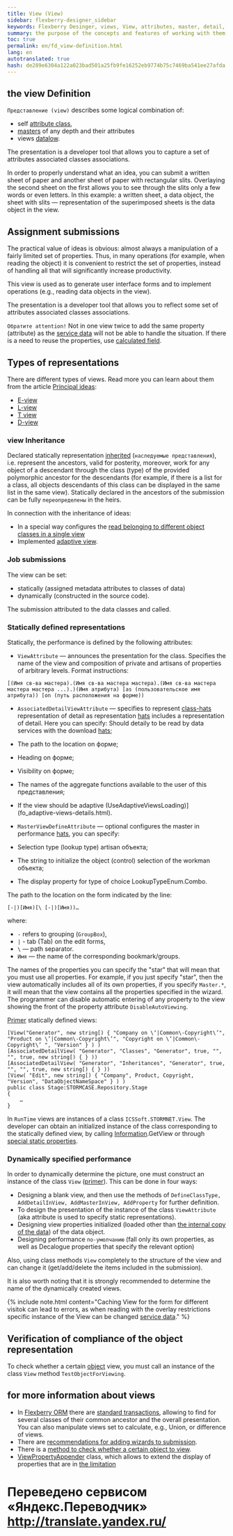 ```yaml
--- 
title: View (View) 
sidebar: flexberry-designer_sidebar 
keywords: Flexberry Desinger, views, View, attributes, master, detail, inheritance, example 
summary: the purpose of the concepts and features of working with them 
toc: true 
permalink: en/fd_view-definition.html 
lang: en 
autotranslated: true 
hash: de289e6304a122a023bad501a25fb9fe16252eb9774b75c7469ba541ee27afda 
--- 
```


## the view Definition 

`Представление (view)` describes some logical combination of: 
* self [attribute class](fo_attributes-class-data.html), 
* [masters](fd_key-concepts.html) of any depth and their attributes 
* views [datalow](fd_key-concepts.html). 

The presentation is a developer tool that allows you to capture a set of attributes associated classes associations. 

In order to properly understand what an idea, you can submit a written sheet of paper and another sheet of paper with rectangular slits. Overlaying the second sheet on the first allows you to see through the slits only a few words or even letters. In this example: a written sheet, a data object, the sheet with slits — representation of the superimposed sheets is the data object in the view. 

## Assignment submissions 

The practical value of ideas is obvious: almost always a manipulation of a fairly limited set of properties. Thus, in many operations (for example, when reading the object) it is convenient to restrict the set of properties, instead of handling all that will significantly increase productivity. 

This view is used as to generate user interface forms and to implement operations (e.g., reading data objects in the view). 

The presentation is a developer tool that allows you to reflect some set of attributes associated classes associations. 

`Обратите attention!` Not in one view twice to add the same property (attribute) as the [service data](fo_data-service.html) will not be able to handle the situation. If there is a need to reuse the properties, use [calculated field](fo_not-stored-attributes.html). 

## Types of representations 

There are different types of views. Read more you can learn about them from the article [Principal ideas](fd_View-types.html): 

* [E-view](fd_e-view.html) 
* [L-view](fd_l-view.html) 
* [T view](fd_t-view.html) 
* [D-view](fd_d-view.html) 

### view Inheritance 

Declared statically representation [inherited](fd_inheritance.html) (`наследуемые представления`), i.e. represent the ancestors, valid for posterity, moreover, work for any object of a descendant through the class (type) of the provided polymorphic ancestor for the descendants (for example, if there is a list for a class, all objects descendants of this class can be displayed in the same list in the same view). Statically declared in the ancestors of the submission can be fully `переопределены` in the heirs. 

In connection with the inheritance of ideas: 
* In a special way configures the [read belonging to different object classes in a single view](fo_reading-several-types-objects.html) 
* Implemented [adaptive view](fo_adaptive-views-details.html). 

### Job submissions 

The view can be set: 
* statically (assigned metadata attributes to classes of data) 
* dynamically (constructed in the source code). 

The submission attributed to the data classes and called. 

### Statically defined representations 

Statically, the performance is defined by the following attributes: 

* `ViewAttribute` — announces the presentation for the class. Specifies the name of the view and composition of private and artisans of properties of arbitrary levels. Format instructions: 

```
[(Имя св-ва мастера).(Имя св-ва мастера мастера).(Имя св-ва мастера мастера мастера ...).)(Имя атрибута) [as (пользовательское имя атрибута)) [on (путь расположения на форме))
``` 

* `AssociatedDetailViewAttribute` — specifies to represent [class-hats](fd_key-concepts.html) representation of detail as representation [hats](fd_key-concepts.html) includes a representation of detail. Here you can specify: 
Should detaily to be read by data services with the download [hats](fd_key-concepts.html); 
* The path to the location on форме; 
* Heading on форме; 
* Visibility on форме; 
* The names of the aggregate functions available to the user of this представления; 
* If the view should be adaptive (UseAdaptiveViewsLoading)](fo_adaptive-views-details.html). 

* `MasterViewDefineAttribute` — optional configures the master in performance [hats](fd_key-concepts.html), you can specify: 
* Selection type (lookup type) artisan объекта; 
* The string to initialize the object (control) selection of the workman объекта; 
* The display property for type of choice LookupTypeEnum.Combo. 

The path to the location on the form indicated by the line: 

```
[-|)[Имя)[\ [-|)[Имя))…
``` 

where: 
* `-` refers to grouping (`GroupBox`), 
* `|` - tab (Tab) on the edit forms, 
* `\` — path separator. 
* `Имя` — the name of the corresponding bookmark/groups. 

The names of the properties you can specify the "star" that will mean that you must use all properties. For example, if you just specify "star", then the view automatically includes all of its own properties, if you specify `Master.*`, it will mean that the view contains all the properties specified in the wizard. The programmer can disable automatic entering of any property to the view showing the front of the property attribute `DisableAutoViewing`. 

[Primer](https://github.com/Flexberry/FlexberryORM-DemoApp/blob/master/FlexberryORM/CDLIB/Objects/CDDA.cs) statically defined views: 

```
[View("Generator", new string[) { "Company on \‘|Common\-Copyright\’", "Product on \’|Common\-Copyright\’", "Copyright on \’|Common\-Copyright\’ ", "Version" } ) )
[AssociatedDetailView( "Generator", "Classes", "Generator", true, "", "", true, new string[) { } )) 
[AssociatedDetailView( "Generator", "Inheritances", "Generator", true, "", "", true, new string[) { } )) 
[View( "Edit", new string[) { "Company", Product, Copyright, "Version", "DataObjectNameSpace" } ) )
public class Stage:STORMCASE.Repository.Stage
{
	…
}
``` 

In `RunTime` views are instances of a class `ICSSoft.STORMNET.View`. The developer can obtain an initialized instance of the class corresponding to the statically defined view, by calling [Information](fo_methods-class-information.html).GetView or through [special static properties](fo_static-view-accessors.html). 

### Dynamically specified performance 

In order to dynamically determine the picture, one must construct an instance of the class `View` ([primer](https://github.com/Flexberry/FlexberryORM-DemoApp/blob/master/FlexberryORM/CDLIB/CDADMTEST/Form1.cs|)). This can be done in four ways: 
* Designing a blank view, and then use the methods of `DefineClassType, AddDetailInView, AddMasterInView, AddProperty` for further definition. 
* To design the presentation of the instance of the class `ViewAttribute` (aka attribute is used to specify static representations). 
* Designing view properties initialized (loaded other than [the internal copy of the data](fo_data-object-copy.html)) of the data object. 
* Designing performance `по-умолчанию` (fall only its own properties, as well as Decalogue properties that specify the relevant option) 

Also, using class methods `View` completely to the structure of the view and can change it (get/add/delete the items included in the submission). 

It is also worth noting that it is strongly recommended to determine the name of the dynamically created views. 

{% include note.html content="Caching View for the form for different visitok can lead to errors, as when reading with the overlay restrictions specific instance of the View can be changed [service data](fo_data-service.html)." %} 

## Verification of compliance of the object representation 

To check whether a certain [object](fo_data-object.html) view, you must call an instance of the class `View` method `TestObjectForViewing`. 

## for more information about views 

* In [Flexberry ORM](fo_flexberry-orm.html) there are [standard transactions](fo_view-operations.html), allowing to find for several classes of their common ancestor and the overall presentation. You can also manipulate views set to calculate, e.g., Union, or difference of views. 
* There are [recommendations for adding wizards to submission](fd_masters-view.html). 
* There is a [method to check whether a certain object to view](fo_test-object-for-viewing.html). 
* [ViewPropertyAppender](fo_view-property-appender.html) class, which allows to extend the display of properties that are in [the limitation](fo_limit-function.html) 



 # Переведено сервисом «Яндекс.Переводчик» http://translate.yandex.ru/
